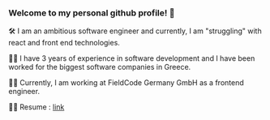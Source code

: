 ### Welcome to my personal github profile! 👋 

🛠  I am an ambitious software engineer and currently, I am "struggling" with react and front end technologies.

👨‍💻  I have 3 years of experience in software development and I have been worked for the biggest software companies in Greece. 

👷‍♂️  Currently, I am working at FieldCode Germany GmbH as a frontend engineer.

👨‍🏫  Resume : <a href="https://drive.google.com/file/d/1v45BQPUgJf8QQfS3vvMFpHTnUEUfHZus/view?usp=sharing"> link </a> 
